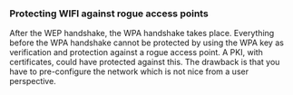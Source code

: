 ### Protecting WIFI against rogue access points

After the WEP handshake, the WPA handshake takes place. Everything before
the WPA handshake cannot be protected by using the WPA key as verification and
protection against a rogue access point.
A PKI, with certificates, could have protected against this. The drawback is that
you have to pre-configure the network which is not nice from a user perspective.

